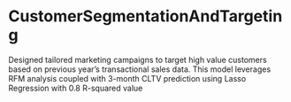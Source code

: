 # CustomerSegmentationAndTargeting
Designed tailored marketing campaigns to target high value customers based on previous year’s transactional sales data. This model leverages RFM analysis coupled with 3-month CLTV prediction using Lasso Regression with 0.8 R-squared value
